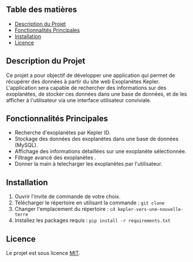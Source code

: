 ## Table des matières
- [Description du Projet](#description-du-projet)
- [Fonctionnalités Principales](#fonctionnalités-principales)
- [Installation](#installation)
- [Licence](#Licence)

## Description du Projet

Ce projet a pour objectif de développer une application qui permet de récupérer des données à partir du site web Exoplanètes Kepler. L'application sera capable de rechercher des informations sur des exoplanètes, de stocker ces données dans une base de données, et de les afficher à l'utilisateur via une interface utilisateur conviviale.

## Fonctionnalités Principales

- Recherche d'exoplanètes par Kepler ID.
- Stockage des données des exoplanètes dans une base de données (MySQL).
- Affichage des informations détaillées sur une exoplanète sélectionnée.
- Filtrage avancé des exoplanètes .
- Donner la main à telecharger les exoplanètes  par l'utilisateur.

## Installation
1. Ouvrir l'invite de commande de votre choix.
2. Télécharger le répertoire en utilisant la commande : `git clone`
3. Changer l'emplacement du répertoire : `cd kepler-vers-une-nouvelle-terre`
4. Installez les packages requis : `pip install -r requirements.txt`


## Licence
Le projet est sous licence [MIT](./LICENSE).
